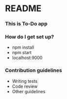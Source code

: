 # README #



### This is To-Do app ###


### How do I get set up? ###

* npm install
* npm start
* localhost:9000

### Contribution guidelines ###

* Writing tests
* Code review
* Other guidelines
